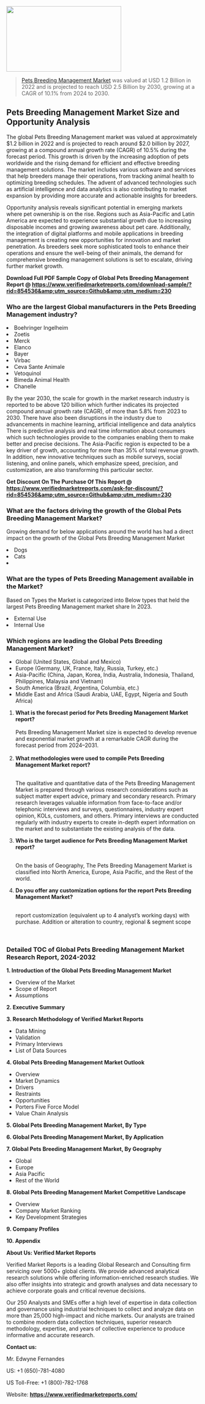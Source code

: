<img src="https://ffe5etoiles.com/wp-content/uploads/2024/12/MST1-300x171.png" alt="" width="300" height="171" class="alignnone size-medium wp-image-20088" /><blockquote><p><p><a href="https://www.verifiedmarketreports.com/download-sample/?rid=854536&utm_source=Github&utm_medium=230" target="_blank">Pets Breeding Management Market</a> was valued at USD 1.2 Billion in 2022 and is projected to reach USD 2.5 Billion by 2030, growing at a CAGR of 10.1% from 2024 to 2030.</p></blockquote><p><h2>Pets Breeding Management Market Size and Opportunity Analysis</h2><p>The global Pets Breeding Management market was valued at approximately $1.2 billion in 2022 and is projected to reach around $2.0 billion by 2027, growing at a compound annual growth rate (CAGR) of 10.5% during the forecast period. This growth is driven by the increasing adoption of pets worldwide and the rising demand for efficient and effective breeding management solutions. The market includes various software and services that help breeders manage their operations, from tracking animal health to optimizing breeding schedules. The advent of advanced technologies such as artificial intelligence and data analytics is also contributing to market expansion by providing more accurate and actionable insights for breeders.</p><p>Opportunity analysis reveals significant potential in emerging markets where pet ownership is on the rise. Regions such as Asia-Pacific and Latin America are expected to experience substantial growth due to increasing disposable incomes and growing awareness about pet care. Additionally, the integration of digital platforms and mobile applications in breeding management is creating new opportunities for innovation and market penetration. As breeders seek more sophisticated tools to enhance their operations and ensure the well-being of their animals, the demand for comprehensive breeding management solutions is set to escalate, driving further market growth.</p></p><p class=""><strong>Download Full PDF Sample Copy of Global Pets Breeding Management Report @ <a href="https://www.verifiedmarketreports.com/download-sample/?rid=854536&amp;utm_source=Github&amp;utm_medium=230" target="_blank">https://www.verifiedmarketreports.com/download-sample/?rid=854536&amp;utm_source=Github&amp;utm_medium=230</a></strong></p><h3 id="" class="">Who are the largest Global manufacturers in the Pets Breeding Management industry?</h3><p><li>Boehringer Ingelheim</li><li> Zoetis</li><li> Merck</li><li> Elanco</li><li> Bayer</li><li> Virbac</li><li> Ceva Sante Animale</li><li> Vetoquinol</li><li> Bimeda Animal Health</li><li> Chanelle</li></p><div class=""><div class="" dir="" data-message-author-role="" data-message-id="" data-message-model-slug=""><div class=""><div class=""><div class=""><div class="" dir="" data-message-author-role="" data-message-id="" data-message-model-slug=""><div class=""><div class=""><p>By the year 2030, the scale for growth in the market research industry is reported to be above 120 billion which further indicates its projected compound annual growth rate (CAGR), of more than 5.8% from 2023 to 2030. There have also been disruptions in the industry due to advancements in machine learning, artificial intelligence and data analytics There is predictive analysis and real time information about consumers which such technologies provide to the companies enabling them to make better and precise decisions. The Asia-Pacific region is expected to be a key driver of growth, accounting for more than 35% of total revenue growth. In addition, new innovative techniques such as mobile surveys, social listening, and online panels, which emphasize speed, precision, and customization, are also transforming this particular sector.</p><p><strong>Get Discount On The Purchase Of This Report @&nbsp; <a href="https://www.verifiedmarketreports.com/ask-for-discount/?rid=854536&amp;utm_source=Github&amp;utm_medium=230" target="_blank">https://www.verifiedmarketreports.com/ask-for-discount/?rid=854536&amp;utm_source=Github&amp;utm_medium=230</a></strong></p></div></div></div></div></div></div></div></div><h3 id="" class="">What are the factors driving the growth of the Global Pets Breeding Management Market?</h3><p id="" class="">Growing demand for below applications around the world has had a direct impact on the growth of the Global Pets Breeding Management Market</p><p id="" class=""><li>Dogs</li><li> Cats</li><li> </li></p><h3 id="" class="">What are the types of Pets Breeding Management available in the Market?</h3><p id="" class="">Based on Types the Market is categorized into Below types that held the largest Pets Breeding Management market share In 2023.</p><p id="" class=""><li>External Use</li><li> Internal Use</li></p><h3 id="" class="">Which regions are leading the Global Pets Breeding Management Market?</h3><ul><li>Global (United States, Global and Mexico)</li><li>Europe (Germany, UK, France, Italy, Russia, Turkey, etc.)</li><li>Asia-Pacific (China, Japan, Korea, India, Australia, Indonesia, Thailand, Philippines, Malaysia and Vietnam)</li><li>South America (Brazil, Argentina, Columbia, etc.)</li><li>Middle East and Africa (Saudi Arabia, UAE, Egypt, Nigeria and South Africa)</li></ul><p><ol><li><strong>What is the forecast period for Pets Breeding Management Market report?<br /></strong><br /><span data-sheets-root="1" data-sheets-value="{&quot;1&quot;:2,&quot;2&quot;:&quot;XXXX size is expected to develop revenue and exponential market growth at a remarkable CAGR during the forecast period from 2024&ndash;2030.&quot;}" data-sheets-userformat="{&quot;2&quot;:12674,&quot;4&quot;:{&quot;1&quot;:2,&quot;2&quot;:16776960},&quot;10&quot;:2,&quot;11&quot;:0,&quot;15&quot;:&quot;Arial&quot;,&quot;16&quot;:12}">Pets Breeding Management Market size is expected to develop revenue and exponential market growth at a remarkable CAGR during the forecast period from 2024&ndash;2031.</span><br /><br /></li><li><strong>What methodologies were used to compile Pets Breeding Management Market report?<br /><br /></strong><p>The qualitative and quantitative data of the&nbsp;Pets Breeding Management Market is prepared through various research considerations such as subject matter expert advice, primary and secondary research. Primary research leverages valuable information from face-to-face and/or telephonic interviews and surveys, questionnaires, industry expert opinion, KOLs, customers, and others. Primary interviews are conducted regularly with industry experts to create in-depth expert information on the market and to substantiate the existing analysis of the data.&nbsp;</p></li><li><strong>Who is the target audience for Pets Breeding Management Market report?<br /><br /></strong><p>On the basis of Geography, The&nbsp;Pets Breeding Management Market is classified into North America, Europe, Asia Pacific, and the Rest of the world.</p></li><li><strong>Do you offer any customization options for the report Pets Breeding Management Market?<br /><br /></strong><p>report customization (equivalent up to 4 analyst&rsquo;s working days) with purchase. Addition or alteration to country, regional &amp; segment scope</p><p>&nbsp;</p></li></ol></p><h3 id="" class="">Detailed TOC of Global Pets Breeding Management Market Research Report, 2024-2032</h3><p id="" class=""><strong>1. Introduction of the Global Pets Breeding Management Market</strong></p><ul><li>Overview of the Market</li><li>Scope of Report</li><li>Assumptions</li></ul><p id="" class=""><strong>2. Executive Summary</strong></p><p id="" class=""><strong>3. Research Methodology of&nbsp;Verified Market Reports</strong></p><ul><li>Data Mining</li><li>Validation</li><li>Primary Interviews</li><li>List of Data Sources</li></ul><p id="" class=""><strong>4. Global Pets Breeding Management Market Outlook</strong></p><ul><li>Overview</li><li>Market Dynamics</li><li>Drivers</li><li>Restraints</li><li>Opportunities</li><li>Porters Five Force Model</li><li>Value Chain Analysis</li></ul><p id="" class=""><strong>5. Global Pets Breeding Management Market, By&nbsp;Type</strong></p><p id="" class=""><strong>6. Global Pets Breeding Management Market, By Application</strong></p><p id="" class=""><strong>7. Global Pets Breeding Management Market, By Geography</strong></p><ul><li>Global</li><li>Europe</li><li>Asia Pacific</li><li>Rest of the World</li></ul><p id="" class=""><strong>8. Global Pets Breeding Management Market Competitive Landscape</strong></p><ul><li>Overview</li><li>Company Market Ranking</li><li>Key Development Strategies</li></ul><p id="" class=""><strong>9. Company Profiles</strong></p><p id="" class=""><strong>10. Appendix</strong></p><p id="" class=""><strong>About Us: Verified Market Reports</strong></p><p id="" class="">Verified Market Reports is a leading Global Research and Consulting firm servicing over 5000+ global clients. We provide advanced analytical research solutions while offering information-enriched research studies. We also offer insights into strategic and growth analyses and data necessary to achieve corporate goals and critical revenue decisions.</p><p id="" class="">Our 250 Analysts and SMEs offer a high level of expertise in data collection and governance using industrial techniques to collect and analyze data on more than 25,000 high-impact and niche markets. Our analysts are trained to combine modern data collection techniques, superior research methodology, expertise, and years of collective experience to produce informative and accurate research.</p><p id="" class=""><strong>Contact us:</strong></p><p id="" class="">Mr. Edwyne Fernandes</p><p id="" class="">US: +1 (650)-781-4080</p><p id="" class="">US Toll-Free: +1 (800)-782-1768</p><p id="" class="">Website: <a target="" data-test-app-aware-link=""><strong>https://www.verifiedmarketreports.com/</strong></a></p>
